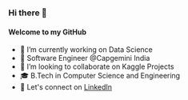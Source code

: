 ### Hi there 👋
#### Welcome to my GitHub

- 🔭 I’m currently working on Data Science
- 🌱 Software Engineer @Capgemini India
- 👯 I’m looking to collaborate on Kaggle Projects
- 🎓 B.Tech in Computer Science and Engineering
- 🎉 Let's connect on <a href="https://www.linkedin.com/in/vaibhavkumartiwari" rel="nofollow"> LinkedIn </a>

